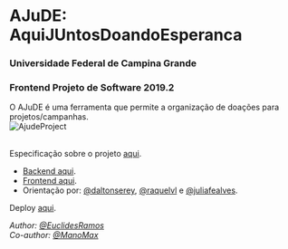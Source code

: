 # AJuDE: AquiJUntosDoandoEsperanca
### Universidade Federal de Campina Grande
### Frontend Projeto de Software 2019.2

O AJuDE é uma ferramenta que permite a organização de doações para projetos/campanhas.
<br>
![AjudeProject](https://i.imgur.com/TR683cb.png)

<br>Especificação sobre o projeto [aqui](https://docs.google.com/document/d/1h5WhnOhvyRmIbj_obhWK5XmoJgK35lVWPM2UwwMOT_Y/preview#).
* [Backend aqui](https://github.com/ManoMax/backend_AJuDE).
* [Frontend aqui](https://github.com/EuclidesRamos/frontend_AJuDE).
* Orientação por: [@daltonserey](https://github.com/daltonserey), [@raquelvl](https://github.com/raquelvl) e [@juliafealves](https://github.com/juliafealves).

Deploy [aqui]().

<p><i>
  
  Author: [@EuclidesRamos](https://github.com/EuclidesRamos/)
  <br>Co-author: [@ManoMax](https://github.com/ManoMax)

</i></p>
